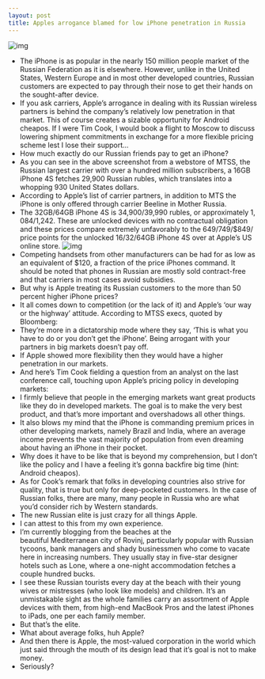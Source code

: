 ```yaml
---
layout: post
title: Apples arrogance blamed for low iPhone penetration in Russia
---
```

![img](http://media.idownloadblog.com/wp-content/uploads/2012/07/MTC-iPhone-4S-16GB.jpg)
* The iPhone is as popular in the nearly 150 million people market of the Russian Federation as it is elsewhere. However, unlike in the United States, Western Europe and in most other developed countries, Russian customers are expected to pay through their nose to get their hands on the sought-after device.
* If you ask carriers, Apple’s arrogance in dealing with its Russian wireless partners is behind the company’s relatively low penetration in that market. This of course creates a sizable opportunity for Android cheapos. If I were Tim Cook, I would book a flight to Moscow to discuss lowering shipment commitments in exchange for a more flexible pricing scheme lest I lose their support…
* How much exactly do our Russian friends pay to get an iPhone?
* As you can see in the above screenshot from a webstore of MTSS, the Russian largest carrier with over a hundred million subscribers, a 16GB iPhone 4S fetches 29,900 Russian rubles, which translates into a whopping 930 United States dollars.
* According to Apple’s list of carrier partners, in addition to MTS the iPhone is only offered through carrier Beeline in Mother Russia.
* The 32GB/64GB iPhone 4S is 34,900/39,990 rubles, or approximately $1,084/$1,242. These are unlocked devices with no contractual obligation and these prices compare extremely unfavorably to the $649/$749/$849/ price points for the unlocked 16/32/64GB iPhone 4S over at Apple’s US online store.
![img](http://media.idownloadblog.com/wp-content/uploads/2012/07/39990-rubles-in-USD.png)
* Competing handsets from other manufacturers can be had for as low as an equivalent of $120, a fraction of the price iPhones command. It should be noted that phones in Russian are mostly sold contract-free and that carriers in most cases avoid subsidies.
* But why is Apple treating its Russian customers to the more than 50 percent higher iPhone prices?
* It all comes down to competition (or the lack of it) and Apple’s ‘our way or the highway’ attitude. According to MTSS execs, quoted by Bloomberg:
* They’re more in a dictatorship mode where they say, ‘This is what you have to do or you don’t get the iPhone’. Being arrogant with your partners in big markets doesn’t pay off.
* If Apple showed more flexibility then they would have a higher penetration in our markets.
* And here’s Tim Cook fielding a question from an analyst on the last conference call, touching upon Apple’s pricing policy in developing markets:
* I firmly believe that people in the emerging markets want great products like they do in developed markets. The goal is to make the very best product, and that’s more important and overshadows all other things.
* It also blows my mind that the iPhone is commanding premium prices in other developing markets, namely Brazil and India, where an average income prevents the vast majority of population from even dreaming about having an iPhone in their pocket.
* Why does it have to be like that is beyond my comprehension, but I don’t like the policy and I have a feeling it’s gonna backfire big time (hint: Android cheapos).
* As for Cook’s remark that folks in developing countries also strive for quality, that is true but only for deep-pocketed customers. In the case of Russian folks, there are many, many people in Russia who are what you’d consider rich by Western standards.
* The new Russian elite is just crazy for all things Apple.
* I can attest to this from my own experience.
* I’m currently blogging from the beaches at the beautiful Mediterranean city of Rovinj, particularly popular with Russian tycoons, bank managers and shady businessmen who come to vacate here in increasing numbers. They usually stay in five-star designer hotels such as Lone, where a one-night accommodation fetches a couple hundred bucks.
* I see these Russian tourists every day at the beach with their young wives or mistresses (who look like models) and children. It’s an unmistakable sight as the whole families carry an assortment of Apple devices with them, from high-end MacBook Pros and the latest iPhones to iPads, one per each family member.
* But that’s the elite.
* What about average folks, huh Apple?
* And then there is Apple, the most-valued corporation in the world which just said through the mouth of its design lead that it’s goal is not to make money.
* Seriously?

